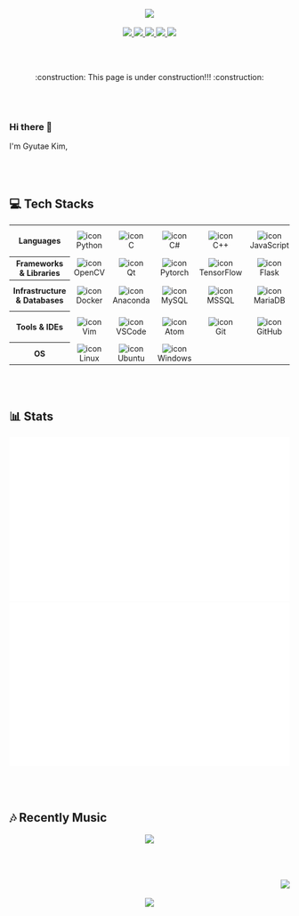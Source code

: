 <p align='center'>
  <img src="https://capsule-render.vercel.app/api?type=waving&height=250&fontAlign=50&fontAlignY=37&fontSize=90&fontColor=F2F2F2&color=gradient&customColorList=2&text=Welcome!&desc=Gyutae%20Kim's%20Github%20Profile&descSize=16&descAlignY=52&descAlign=62"/>
</p>
<p align='center'>
  </a>
  <a href="mailto:kktkkt828@gmail.com">
  <img src="https://img.shields.io/badge/Gmail-D14836?style=for-the-badge&logo=gmail&logoColor=white">
  </a>
  </a>
  
  <a href="https://line.me/ti/p/6OFw--Twv8">
  <img src="https://img.shields.io/badge/Line-00C300?style=for-the-badge&logo=line&logoColor=white">
  </a>
  </a>
  
  <a href="https://gyuray.tistory.com/">
  <img src="https://img.shields.io/badge/Tistory-FF5A4A?style=for-the-badge&logo=tistory&logoColor=white">
  </a>
  </a>
 
  <a href="https://www.instagram.com/gyu._.t/">
  <img src="https://img.shields.io/badge/Instagram-E4405F?style=for-the-badge&logo=instagram&logoColor=white">
  </a>
  </a>
  
  <a href="https://github.com/kkt8282">
  <img src="https://img.shields.io/badge/GitHub-100000?style=for-the-badge&logo=github&logoColor=white">
  </a>
</p>

<br></br>

<p align='center'>
  :construction: This page is under construction!!!  :construction:
</p>

<br></br>

### Hi there 👋
I'm Gyutae Kim,
<br></br>
<br></br>

## :computer: Tech Stacks
<p align="center">
  <table>
    <tr>
      <th width="96">Languages</th>
      <td align="center" width="96">
          <img src="https://skillicons.dev/icons?i=py" alt="icon" width="65" height="65" />
        <br>Python
      </td>
      <td align="center" width="96">
          <img src="https://skillicons.dev/icons?i=c" alt="icon" width="65" height="65" />
        <br>C
      </td>
      <td align="center" width="96">
          <img src="https://skillicons.dev/icons?i=cs" alt="icon" width="65" height="65" />
        <br>C#
      </td>
      <td align="center" width="96">
          <img src="https://skillicons.dev/icons?i=cpp" alt="icon" width="65" height="65" />
        <br>C++
      </td>
      <td align="center" width="96">
          <img src="https://skillicons.dev/icons?i=js" alt="icon" width="65" height="65" />
        <br>JavaScript
      </td>
      <td align="center" width="96">
          <img src="https://skillicons.dev/icons?i=php" alt="icon" width="65" height="65" />
        <br>PHP
      </td>
      <td align="center" width="96">
          <img src="https://skillicons.dev/icons?i=html" alt="icon" width="65" height="65" />
        <br>HTML
      </td>
      <td align="center" width="96">
          <img src="https://skillicons.dev/icons?i=css" alt="icon" width="65" height="65" />
        <br>CSS
      </td>
    </tr>
    <tr>
      <th>Frameworks & Libraries</th>
      <td align="center" width="96">
          <img src="https://skillicons.dev/icons?i=opencv" alt="icon" width="65" height="65" />
        <br>OpenCV
      </td>
      <td align="center" width="96">
          <img src="https://skillicons.dev/icons?i=qt" alt="icon" width="65" height="65" />
        <br>Qt
      </td>
      <td align="center" width="96">
          <img src="https://skillicons.dev/icons?i=pytorch" alt="icon" width="65" height="65" />
        <br>Pytorch
      </td>
      <td align="center" width="96">
          <img src="https://skillicons.dev/icons?i=tensorflow" alt="icon" width="65" height="65" />
        <br>TensorFlow
      </td>
      <td align="center" width="96">
          <img src="https://skillicons.dev/icons?i=flask" alt="icon" width="65" height="65" />
        <br>Flask
      </td>
    </tr>
    <tr>
      <th>Infrastructure & Databases</th>
      <td align="center" width="96">
          <img src="https://skillicons.dev/icons?i=docker" alt="icon" width="65" height="65" />
        <br>Docker
      </td>
      <td align="center" width="96">
          <img src="https://skillicons.dev/icons?i=anaconda" alt="icon" width="65" height="65" />
        <br>Anaconda
      </td>
      <td align="center" width="96">
          <img src="https://skillicons.dev/icons?i=mysql" alt="icon" width="65" height="65" />
        <br>MySQL
      </td>
      <td align="center" width="96">
          <img src="https://github.com/marwin1991/profile-technology-icons/assets/19180175/3b371807-db7c-45b4-8720-c0cfc901680a" alt="icon" width="65" height="65" />
        <br>MSSQL
      </td>
      <td align="center" width="96">
          <img src="https://github.com/marwin1991/profile-technology-icons/assets/136815194/3c698a4f-84e4-4849-a900-476b14311634" alt="icon" width="65" height="65" />
        <br>MariaDB
      </td>
      <td align="center" width="96">
          <img src="https://user-images.githubusercontent.com/25181517/117208736-bdedc080-adf5-11eb-912f-61c7d43705f6.png" alt="icon" width="65" height="65" />
        <br>Oracle
      </td>
      <td align="center" width="96">
          <img src="https://skillicons.dev/icons?i=redis" alt="icon" width="65" height="65" />
        <br>Redis
      </td>
      <td align="center" width="96">
          <img src="https://skillicons.dev/icons?i=sqlite" alt="icon" width="65" height="65" />
        <br>SQLite
      </td>
    </tr>
    <tr>
      <th>Tools & IDEs</th>
      <td align="center" width="96">
          <img src="https://skillicons.dev/icons?i=vim" alt="icon" width="65" height="65" />
        <br>Vim
      </td>
      <td align="center" width="96">
          <img src="https://skillicons.dev/icons?i=vscode" alt="icon" width="65" height="65" />
        <br>VSCode
      </td>
      <td align="center" width="96">
          <img src="https://skillicons.dev/icons?i=atom" alt="icon" width="65" height="65" />
        <br>Atom
      </td>
      <td align="center" width="96">
          <img src="https://skillicons.dev/icons?i=git" alt="icon" width="65" height="65" />
        <br>Git
      </td>
      <td align="center" width="96">
          <img src="https://skillicons.dev/icons?i=github" alt="icon" width="65" height="65" />
        <br>GitHub
      </td>
      <td align="center" width="96">
          <img src="https://skillicons.dev/icons?i=visualstudio" alt="icon" width="65" height="65" />
        <br>VStudio
      </td>
      <td align="center" width="96">
          <img src="https://skillicons.dev/icons?i=notion" alt="icon" width="65" height="65" />
        <br>Notion
      </td>
      <td align="center" width="96">
          <img src="https://user-images.githubusercontent.com/25181517/183914128-3fc88b4a-4ac1-40e6-9443-9a30182379b7.png" alt="icon" width="65" height="65" />
        <br>Jupyter
      </td>
    </tr>
    <tr>
      <th>OS</th>
      <td align="center" width="96">
          <img src="https://skillicons.dev/icons?i=linux" alt="icon" width="65" height="65" />
        <br>Linux
      </td>
      <td align="center" width="96">
          <img src="https://skillicons.dev/icons?i=ubuntu" alt="icon" width="65" height="65" />
        <br>Ubuntu
      </td>
      <td align="center" width="96">
          <img src="https://skillicons.dev/icons?i=windows" alt="icon" width="65" height="65" />
        <br>Windows
    </tr>
  </table>
</p>
<br></br>

## :bar_chart: Stats
<p align='center'>
  <img src="https://github.com/kkt8282/github-stats-transparent/blob/4f106fe529b5908b13901d8a87d50d3da16980ae/generated/overview.svg">
  <img src="https://github.com/kkt8282/github-stats-transparent/blob/4f106fe529b5908b13901d8a87d50d3da16980ae/generated/languages.svg">
</p>
<br></br>

## :notes: Recently Music
<p align='center'>
  <a href="https://www.last.fm/user/rbxo8282"><img src="https://lastfm-recently-played.vercel.app/api?user=rbxo8282"/></a>
</p> 
<br></br>

<p align='right'>
  <a href="https://hits.seeyoufarm.com"><img src="https://hits.seeyoufarm.com/api/count/incr/badge.svg?url=https%3A%2F%2Fgithub.com%2Fkkt8282%2Fhit-counter&count_bg=%2350ACD7&title_bg=%238C8C8C&icon=awesomelists.svg&icon_color=%23000000&title=hits++&edge_flat=true"/></a>
</p> 

<p align='center'>
  <img src="https://capsule-render.vercel.app/api?type=waving&height=100&fontAlign=80&fontAlignY=40&color=gradient&customColorList=2&section=footer">
</p>
<!--
**kkt8282/kkt8282** is a ✨ _special_ ✨ repository because its `README.md` (this file) appears on your GitHub profile.

Here are some ideas to get you started:

- 🔭 I’m currently working on ...
- 🌱 I’m currently learning ...
- 👯 I’m looking to collaborate on ...
- 🤔 I’m looking for help with ...
- 💬 Ask me about ...
- 📫 How to reach me: ...
- 😄 Pronouns: ...
- ⚡ Fun fact: ...
-->
